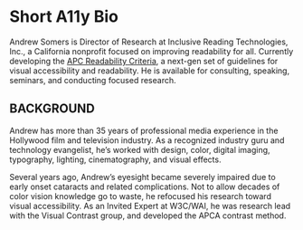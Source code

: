 # Short A11y Bio
Andrew Somers is Director of Research at Inclusive Reading Technologies, Inc., a California nonprofit focused on improving readability for all. Currently developing the [APC Readability Criteria][1], a next-gen set of guidelines for visual accessibility and readability. He is available for consulting, speaking, seminars, and conducting focused research.

## BACKGROUND

Andrew has more than 35 years of professional media experience in the Hollywood film and television industry. As a recognized industry guru and technology evangelist, he’s worked with design, color, digital imaging, typography, lighting, cinematography, and visual effects.

Several years ago, Andrew’s eyesight became severely impaired due to early onset cataracts and related complications. Not to allow decades of color vision knowledge go to waste, he refocused his research toward visual accessibility. As an Invited Expert at W3C/WAI, he was research lead with the Visual Contrast group, and developed the APCA contrast method.

[1]: https://readtech.org/ARC/
